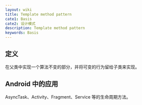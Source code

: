 ```yaml
---
layout: wiki
title: Template method pattern
cate1: Basis
cate2: 设计模式
description: Template method pattern
keywords: Basis
---
```


## 定义

在父类中实现一个算法不变的部分，并将可变的行为留给子类来实现。

## Android 中的应用

AsyncTask、Activity、Fragment、Service 等的生命周期方法。
